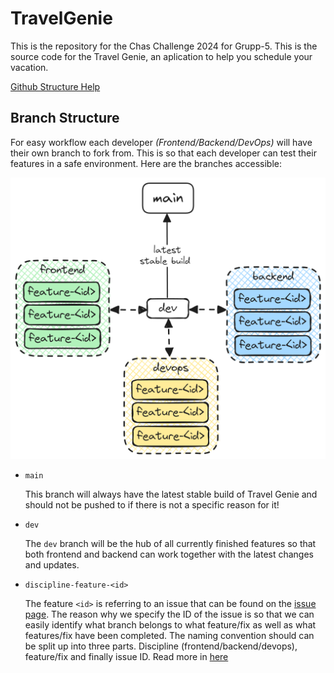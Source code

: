 # TravelGenie
This is the repository for the Chas Challenge 2024 for Grupp-5. This is the source code for the Travel Genie, an aplication to help you schedule your vacation.

[Github Structure Help](/documentation/github.md)

## Branch Structure
For easy workflow each developer *(Frontend/Backend/DevOps)* will have their own branch to fork from. This is so that each developer can test their features in a safe environment. Here are the branches accessible:

![image if branch structure](github-media/branch-structure.png)

- `main`
 
  This branch will always have the latest stable build of Travel Genie and should not be pushed to if there is not a specific reason for it!

- `dev`

  The `dev` branch will be the hub of all currently finished features so that both frontend and backend can work together with the latest changes and updates.

- `discipline-feature-<id>`
  
  The feature `<id>` is referring to an issue that can be found on the [issue page](https://github.com/McTeaCup/TravelGenie/issues). The reason why we specify the ID of the issue is so that we can easily identify what branch belongs to what feature/fix as well as what features/fix have been completed.
  The naming convention should can be split up into three parts. Discipline (frontend/backend/devops), feature/fix and finally issue ID. Read more in [here](/documentation/github.md)
